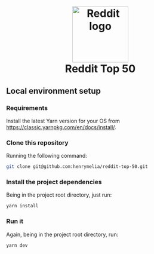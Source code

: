 <h1 align="center">
  <a href="https://github.com/henrymelia/reddit-top-50">
    <img src="https://www.redditinc.com/assets/images/site/reddit-logo.png"
    width="150" alt="Reddit logo">
  </a>
  <br>
  Reddit Top 50
</h1>

## Local environment setup

### Requirements

Install the latest Yarn version for your OS from https://classic.yarnpkg.com/en/docs/install/.

### Clone this repository

Running the following command:
```bash
git clone git@github.com:henrymelia/reddit-top-50.git
```

### Install the project dependencies

Being in the project root directory, just run:
```bash
yarn install
```

### Run it

Again, being in the project root directory, run:
```bash
yarn dev
```
